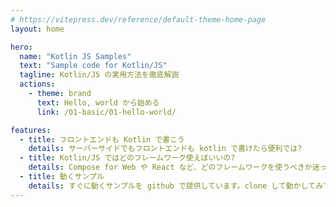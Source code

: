 ```yaml
---
# https://vitepress.dev/reference/default-theme-home-page
layout: home

hero:
  name: "Kotlin JS Samples"
  text: "Sample code for Kotlin/JS"
  tagline: Kotlin/JS の実用方法を徹底解説
  actions:
    - theme: brand
      text: Hello, world から始める
      link: /01-basic/01-hello-world/

features:
  - title: フロントエンドも Kotlin で書こう 
    details: サーバーサイドでもフロントエンドも kotlin で書けたら便利では?
  - title: Kotlin/JS ではどのフレームワーク使えばいいの?
    details: Compose for Web や React など、どのフレームワークを使うべきか迷ったときに参考にしてください。
  - title: 動くサンプル
    details: すぐに動くサンプルを github で提供しています。clone して動かしてみてください。
---
```



